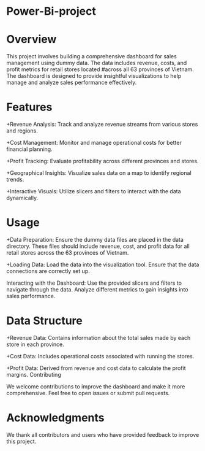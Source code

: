 # Power-Bi-project

# Overview

This project involves building a comprehensive dashboard for sales management using dummy data. The data includes revenue, costs, and profit metrics for retail stores located #across all 63 provinces of Vietnam. The dashboard is designed to provide insightful visualizations to help manage and analyze sales performance effectively.

# Features
+Revenue Analysis: Track and analyze revenue streams from various stores and regions.

+Cost Management: Monitor and manage operational costs for better financial planning.

+Profit Tracking: Evaluate profitability across different provinces and stores.

+Geographical Insights: Visualize sales data on a map to identify regional trends.

+Interactive Visuals: Utilize slicers and filters to interact with the data dynamically.
# Usage
+Data Preparation: Ensure the dummy data files are placed in the data directory. These files should include revenue, cost, and profit data for all retail stores across the 63 provinces of Vietnam.

+Loading Data: Load the data into the visualization tool. Ensure that the data connections are correctly set up.

Interacting with the Dashboard: Use the provided slicers and filters to navigate through the data. Analyze different metrics to gain insights into sales performance.

# Data Structure

+Revenue Data: Contains information about the total sales made by each store in each province.

+Cost Data: Includes operational costs associated with running the stores.

+Profit Data: Derived from revenue and cost data to calculate the profit margins.
Contributing

We welcome contributions to improve the dashboard and make it more comprehensive. Feel free to open issues or submit pull requests.


# Acknowledgments
We thank all contributors and users who have provided feedback to improve this project.

